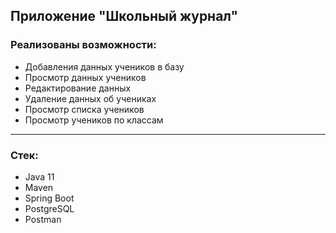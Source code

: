 ## Приложение "Школьный журнал"
### Реализованы возможности:
* Добавления данных учеников в базу
* Просмотр данных учеников
* Редактирование данных
* Удаление данных об учениках
* Просмотр списка учеников
* Просмотр учеников по классам
-------------------------------
### Стек:
* Java 11
* Maven
* Spring Boot
* PostgreSQL
* Postman
